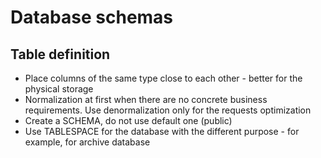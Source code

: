 # Database schemas

## Table definition
* Place columns of the same type close to each other - better for the physical storage
* Normalization at first when there are no concrete business requirements. Use denormalization only for the requests optimization
* Create a SCHEMA, do not use default one (public)
* Use TABLESPACE for the database with the different purpose - for example, for archive database
